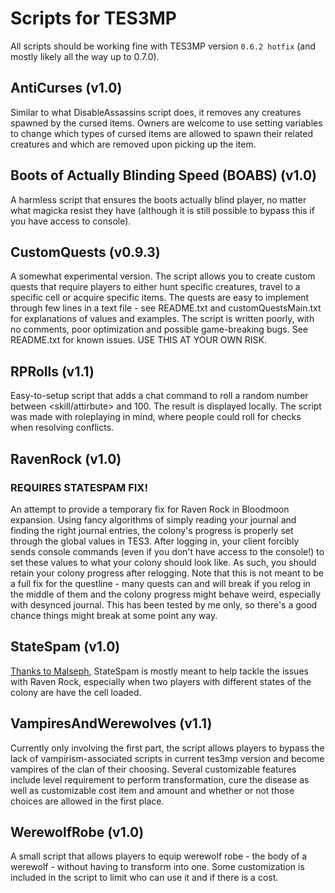 # Scripts for TES3MP
All scripts should be working fine with TES3MP version `0.6.2 hotfix` (and mostly likely all the way up to 0.7.0).

## AntiCurses (v1.0)
Similar to what DisableAssassins script does, it removes any creatures spawned by the cursed items. Owners are welcome to use setting variables to change which types of cursed items are allowed to spawn their related creatures and which are removed upon picking up the item.

## Boots of Actually Blinding Speed (BOABS) (v1.0)
A harmless script that ensures the boots actually blind player, no matter what magicka resist they have (although it is still possible to bypass this if you have access to console).

## CustomQuests (v0.9.3)
A somewhat experimental version. The script allows you to create custom quests that require players to either hunt specific creatures, travel to a specific cell or acquire specific items. The quests are easy to implement through few lines in a text file - see README.txt and customQuestsMain.txt for explanations of values and examples. The script is written poorly, with no comments, poor optimization and possible game-breaking bugs. See README.txt for known issues. USE THIS AT YOUR OWN RISK.

## RPRolls (v1.1)
Easy-to-setup script that adds a chat command to roll a random number between <skill/attirbute> and 100. The result is displayed locally. The script was made with roleplaying in mind, where people could roll for checks when resolving conflicts.
  
## RavenRock (v1.0)
### REQUIRES STATESPAM FIX!
An attempt to provide a temporary fix for Raven Rock in Bloodmoon expansion. Using fancy algorithms of simply reading your journal and finding the right journal entries, the colony's progress is properly set through the global values in TES3. After logging in, your client forcibly sends console commands (even if you don't have access to the console!) to set these values to what your colony should look like. As such, you should retain your colony progress after relogging. Note that this is not meant to be a full fix for the questline - many quests can and will break if you relog in the middle of them and the colony progress might behave weird, especially with desynced journal. This has been tested by me only, so there's a good chance things might break at some point any way.

## StateSpam (v1.0)
[Thanks to Malseph](https://github.com/Malseph/Mal-s-Public-Server-Scripts-for-Tes3MP/blob/master/Console%20state%20spam%20prevention.lua), StateSpam is mostly meant to help tackle the issues with Raven Rock, especially when two players with different states of the colony are have the cell loaded.

## VampiresAndWerewolves (v1.1)
Currently only involving the first part, the script allows players to bypass the lack of vampirism-associated scripts in current tes3mp version and become vampires of the clan of their choosing. Several customizable features include level requirement to perform transformation, cure the disease as well as customizable cost item and amount and whether or not those choices are allowed in the first place.

## WerewolfRobe (v1.0)
A small script that allows players to equip werewolf robe - the body of a werewolf - without having to transform into one. Some customization is included in the script to limit who can use it and if there is a cost.
